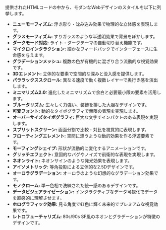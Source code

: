 提供されたHTMLコードの中から、モダンなWebデザインのスタイルを以下に列挙します。

*   **ニューモーフィズム:** 浮き彫り・沈み込み効果で物理的な立体感を表現します。
*   **グラスモーフィズム:** すりガラスのような半透明効果で背景をぼかします。
*   **ダークモード対応:** ライト・ダークテーマの自動切り替え機能です。
*   **マイクロインタラクション:** 細かなフィードバックでインターフェースに生命感を与えます。
*   **グラデーションメッシュ:** 複数の色が有機的に混ざり合う流動的な視覚効果です。
*   **3Dエレメント:** 立体的な要素で空間的な深みと没入感を提供します。
*   **パララックススクロール:** 異なる速度で動く複数レイヤーで奥行き感を演出します。
*   **ミニマリズム2.0:** 進化したミニマリズムで余白と必要最小限の要素を活用します。
*   **ブルータリズム:** 生々しく力強い、装飾を排した大胆なデザインです。
*   **可変フォント:** 動的なタイポグラフィで無限の表現を実現します。
*   **オーバーサイズタイポグラフィ:** 巨大な文字でインパクトのある表現を実現します。
*   **スプリットスクリーン:** 画面分割で比較・対比を視覚的に表現します。
*   **フローティングエレメント:** 空間に漂うような動的効果を作る浮遊要素です。
*   **モーフィングシェイプ:** 形状が流動的に変化するアニメーションです。
*   **グリッチエフェクト:** 意図的なバグやノイズで前衛的な表現を実現します。
*   **ネオンライト:** ネオンサインのような発光効果を表現します。
*   **アイソメトリック:** 等角投影による立体的な2.5Dデザインです。
*   **オーロラグラデーション:** オーロラのような幻想的なグラデーション効果です。
*   **モノクローム:** 単一色相で洗練された統一感のあるデザインです。
*   **データビジュアライゼーション:** インタラクティブなデータ可視化でデータを直感的に理解させます。
*   **ホログラフィック効果:** 見る角度で虹色に輝く未来的でプレミアムな視覚効果です。
*   **レトロフューチャリズム:** 80s/90s SF風のネオンとグラデーションが特徴のデザインです。